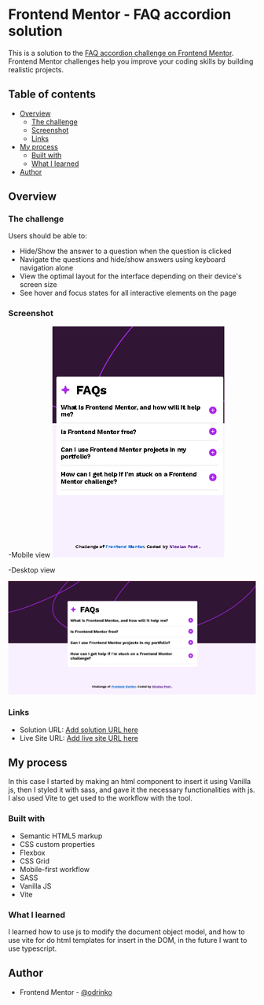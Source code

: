 # Frontend Mentor - FAQ accordion solution

This is a solution to the [FAQ accordion challenge on Frontend Mentor](https://www.frontendmentor.io/challenges/faq-accordion-wyfFdeBwBz). Frontend Mentor challenges help you improve your coding skills by building realistic projects. 

## Table of contents

- [Overview](#overview)
  - [The challenge](#the-challenge)
  - [Screenshot](#screenshot)
  - [Links](#links)
- [My process](#my-process)
  - [Built with](#built-with)
  - [What I learned](#what-i-learned)
- [Author](#author)


## Overview

### The challenge

Users should be able to:

- Hide/Show the answer to a question when the question is clicked
- Navigate the questions and hide/show answers using keyboard navigation alone
- View the optimal layout for the interface depending on their device's screen size
- See hover and focus states for all interactive elements on the page

### Screenshot
-Mobile view
![](/screenshots/Captura%20de%20pantalla%202024-04-11%20214721.png)

-Desktop view

![](/screenshots/Captura%20de%20pantalla%202024-04-11%20214512.png)

### Links

- Solution URL: [Add solution URL here](https://github.com/Odrinko/fourth-challenge)
- Live Site URL: [Add live site URL here](https://odrinko.github.io/fourth-challenge/)

## My process

In this case I started by making an html component to insert it using Vanilla js, then I styled it with sass, and gave it the necessary functionalities with js. I also used Vite to get used to the workflow with the tool.

### Built with

- Semantic HTML5 markup
- CSS custom properties
- Flexbox
- CSS Grid
- Mobile-first workflow
- SASS
- Vanilla JS
- Vite 


### What I learned

I learned how to use js to modify the document object model, and how to use vite for do html templates for insert in the DOM, in the future I want to use typescript.


## Author

- Frontend Mentor - [@odrinko](https://www.frontendmentor.io/profile/Odrinko)

